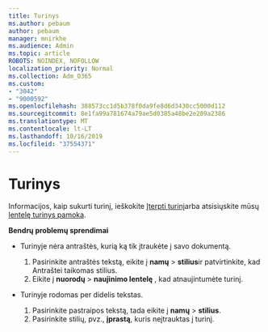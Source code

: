 ```yaml
---
title: Turinys
ms.author: pebaum
author: pebaum
manager: mnirkhe
ms.audience: Admin
ms.topic: article
ROBOTS: NOINDEX, NOFOLLOW
localization_priority: Normal
ms.collection: Adm_O365
ms.custom:
- "3042"
- "9000592"
ms.openlocfilehash: 388573cc1d5b378f0da9fe8d6d3430cc5000d112
ms.sourcegitcommit: 8e1fa99a781674a79ae5d0385a48be2e209a2386
ms.translationtype: MT
ms.contentlocale: lt-LT
ms.lasthandoff: 10/16/2019
ms.locfileid: "37554371"
---
```

# <a name="table-of-contents"></a>Turinys

Informacijos, kaip sukurti turinį, ieškokite [Įterpti turinį](https://support.office.com/article/882e8564-0edb-435e-84b5-1d8552ccf0c0)arba atsisiųskite mūsų [lentelę turinys pamoka](https://go.microsoft.com/fwlink/?linkid=2065106).

**Bendrų problemų sprendimai**

- Turinyje nėra antraštės, kurią ką tik įtraukėte į savo dokumentą.
  1. Pasirinkite antraštės tekstą, eikite į **namų** > **stilius**ir patvirtinkite, kad Antraštei taikomas stilius.
  2. Eikite į **nuorodų** > **naujinimo lentelę** , kad atnaujintumėte turinį.

- Turinyje rodomas per didelis tekstas. 
  1. Pasirinkite pastraipos tekstą, tada eikite į **namų** > **stilius**.
  2. Pasirinkite stilių, pvz., **įprastą**, kuris neįtrauktas į turinį.